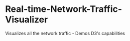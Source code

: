 Real-time-Network-Traffic-Visualizer
====================================

Visualizes all the network traffic - Demos D3's capabilities
